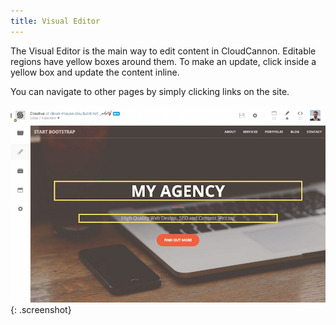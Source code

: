 ```yaml
---
title: Visual Editor
---
```


The Visual Editor is the main way to edit content in CloudCannon. Editable regions have yellow boxes around them. To make an update, click inside a yellow box and update the content inline.

You can navigate to other pages by simply clicking links on the site.

![Yellow Box](/img/editing/1.png){: .screenshot}

